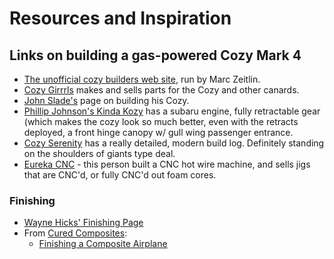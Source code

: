# Resources and Inspiration

## Links on building a gas-powered Cozy Mark 4

- <a href="http://www.cozybuilders.org" data-proofer-ignore>The unofficial cozy builders web site</a>, run by Marc Zeitlin.
- <a href="http://www.cozygirrrl.com/" data-proofer-ignore>Cozy Girrrls</a> makes and sells parts for the Cozy and other canards.
- <a href="http://canardaviation.com/cozy/" data-proofer-ignore>John Slade's</a> page on building his Cozy.
- <a href="http://www.canardaviation.com/PhillipJohnson/index.htm" data-proofer-ignore>Phillip Johnson's Kinda Kozy</a> has a subaru engine, fully retractable gear (which makes the cozy look so much better, even with the retracts deployed, a front hinge canopy w/ gull wing passenger entrance.
- [Cozy Serenity](https://cozyserenity.weebly.com) has a really detailed, modern build log. Definitely standing on the shoulders of giants type deal.
- <a href="http://www.eurekacnc.com" data-proofer-ignore>Eureka CNC</a> - this person built a CNC hot wire machine, and sells jigs that are CNC'd, or fully CNC'd out foam cores.

### Finishing

- [Wayne Hicks' Finishing Page](https://ez.canardaircraft.com/www.ez.org/pages/waynehicks/chapter_25_process.html)
- From <a href="http://curedcomposites.com/" data-proofer-ignore>Cured Composites</a>:
  - <a href="http://curedcomposites.com/finish.html" data-proofer-ignore>Finishing a Composite Airplane</a>

